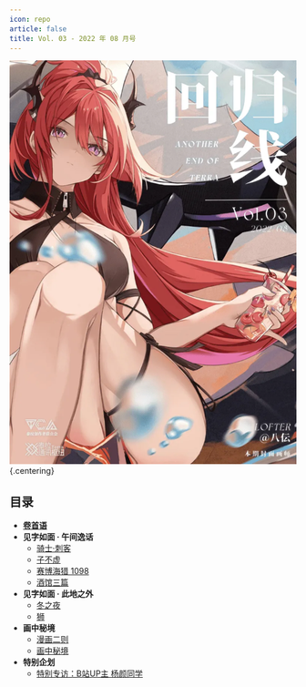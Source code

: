 ```yaml
---
icon: repo
article: false
title: Vol. 03 - 2022 年 08 月号
---
```


![](./res/cover.webp) {.centering}

## 目录

- [**卷首语**](intro.html)
- **见字如面 · 午间逸话**
  - [骑士·刺客](article1.html)
  - [子不虚](article2.html)
  - [赛博海猎 1098](article3.html)
  - [酒馆三篇](article4.html)
- **见字如面 · 此地之外**
  - [冬之夜](article5.html)
  - [狮](article6.html)
- **画中秘境**
  - [漫画二则](comic1.html)
  - [画中秘境](paintings.html)
- **特别企划**
  - [特别专访：B站UP主 杨颜同学](interview.html)

